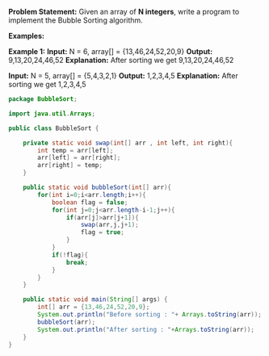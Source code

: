 **Problem Statement:** Given an array of **N integers**, write a program to implement the Bubble Sorting algorithm.

**Examples:**

**Example 1:**
**Input:** N = 6, array[] = {13,46,24,52,20,9}
**Output:** 9,13,20,24,46,52
**Explanation:** After sorting we get 9,13,20,24,46,52

**Input:** N = 5, array[] = {5,4,3,2,1}
**Output:** 1,2,3,4,5
**Explanation:** After sorting we get 1,2,3,4,5

```java
package BubbleSort;

import java.util.Arrays;

public class BubbleSort {

    private static void swap(int[] arr , int left, int right){
        int temp = arr[left];
        arr[left] = arr[right];
        arr[right] = temp;
    }

    public static void bubbleSort(int[] arr){
        for(int i=0;i<arr.length;i++){
            boolean flag = false;
            for(int j=0;j<arr.length-i-1;j++){
                if(arr[j]>arr[j+1]){
                    swap(arr,j,j+1);
                    flag = true;
                }
            }
            if(!flag){
                break;
            }
        }
    }

    public static void main(String[] args) {
        int[] arr = {13,46,24,52,20,9};
        System.out.println("Before sorting : "+ Arrays.toString(arr));
        bubbleSort(arr);
        System.out.println("After sorting : "+Arrays.toString(arr));
    }
}

```